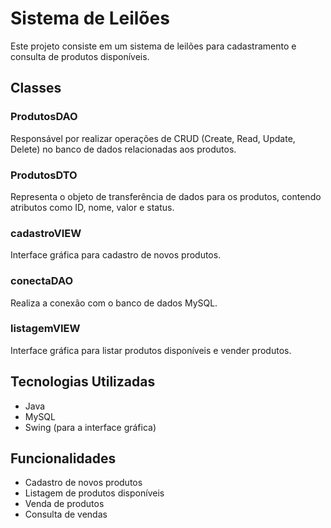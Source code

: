# Sistema de Leilões

Este projeto consiste em um sistema de leilões para cadastramento e consulta de produtos disponíveis.

## Classes

### ProdutosDAO

Responsável por realizar operações de CRUD (Create, Read, Update, Delete) no banco de dados relacionadas aos produtos.

### ProdutosDTO

Representa o objeto de transferência de dados para os produtos, contendo atributos como ID, nome, valor e status.

### cadastroVIEW

Interface gráfica para cadastro de novos produtos.

### conectaDAO

Realiza a conexão com o banco de dados MySQL.

### listagemVIEW

Interface gráfica para listar produtos disponíveis e vender produtos.

## Tecnologias Utilizadas

- Java
- MySQL
- Swing (para a interface gráfica)

## Funcionalidades

- Cadastro de novos produtos
- Listagem de produtos disponíveis
- Venda de produtos
- Consulta de vendas


